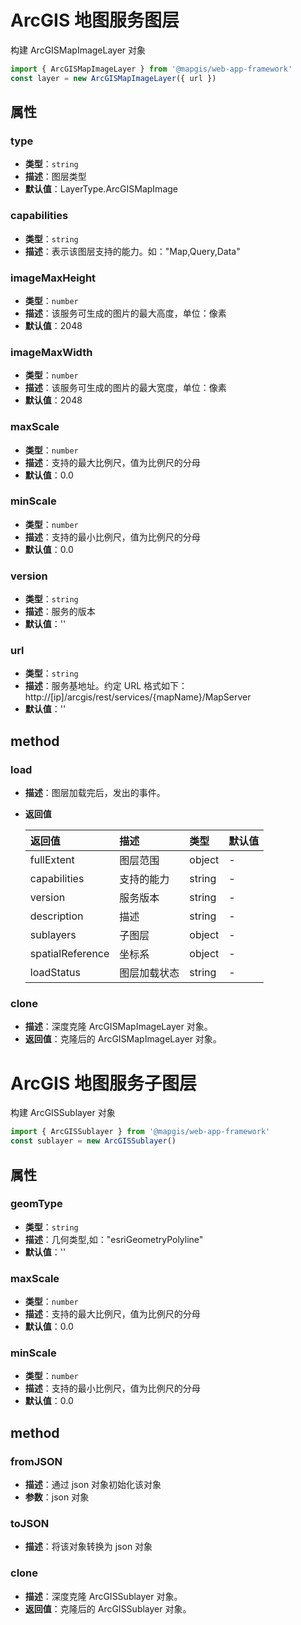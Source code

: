 # ArcGIS 地图服务图层

构建 ArcGISMapImageLayer 对象

```js
import { ArcGISMapImageLayer } from '@mapgis/web-app-framework'
const layer = new ArcGISMapImageLayer({ url })
```

## 属性

### type

- **类型**：`string`
- **描述**：图层类型
- **默认值**：LayerType.ArcGISMapImage

### capabilities

- **类型**：`string`
- **描述**：表示该图层支持的能力。如："Map,Query,Data"

### imageMaxHeight

- **类型**：`number`
- **描述**：该服务可生成的图片的最大高度，单位：像素
- **默认值**：2048

### imageMaxWidth

- **类型**：`number`
- **描述**：该服务可生成的图片的最大宽度，单位：像素
- **默认值**：2048

### maxScale

- **类型**：`number`
- **描述**：支持的最大比例尺，值为比例尺的分母
- **默认值**：0.0

### minScale

- **类型**：`number`
- **描述**：支持的最小比例尺，值为比例尺的分母
- **默认值**：0.0

### version

- **类型**：`string`
- **描述**：服务的版本
- **默认值**：''

### url

- **类型**：`string`
- **描述**：服务基地址。约定 URL 格式如下：http://[ip]/arcgis/rest/services/{mapName}/MapServer
- **默认值**：''

## method

### load

- **描述**：图层加载完后，发出的事件。
- **返回值**

  | 返回值           | 描述         | 类型   | 默认值 |
  | :--------------- | :----------- | :----- | :----- |
  | fullExtent       | 图层范围     | object | -      |
  | capabilities     | 支持的能力   | string | -      |
  | version          | 服务版本     | string | -      |
  | description      | 描述         | string | -      |
  | sublayers        | 子图层       | object | -      |
  | spatialReference | 坐标系       | object | -      |
  | loadStatus       | 图层加载状态 | string | -      |

### clone

- **描述**：深度克隆 ArcGISMapImageLayer 对象。
- **返回值**：克隆后的 ArcGISMapImageLayer 对象。

# ArcGIS 地图服务子图层

构建 ArcGISSublayer 对象

```js
import { ArcGISSublayer } from '@mapgis/web-app-framework'
const sublayer = new ArcGISSublayer()
```

## 属性

### geomType

- **类型**：`string`
- **描述**：几何类型,如："esriGeometryPolyline"
- **默认值**：''

### maxScale

- **类型**：`number`
- **描述**：支持的最大比例尺，值为比例尺的分母
- **默认值**：0.0

### minScale

- **类型**：`number`
- **描述**：支持的最小比例尺，值为比例尺的分母
- **默认值**：0.0

## method

### fromJSON

- **描述**：通过 json 对象初始化该对象
- **参数**：json 对象

### toJSON

- **描述**：将该对象转换为 json 对象

### clone

- **描述**：深度克隆 ArcGISSublayer 对象。
- **返回值**：克隆后的 ArcGISSublayer 对象。
